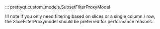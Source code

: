 ::: prettyqt.custom_models.SubsetFilterProxyModel

!!! note
    If you only need filtering based on slices or a single column / row,
    the SliceFilterProxymodel should be preferred for performance reasons.

